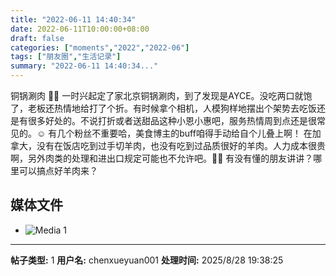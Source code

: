 ```yaml
---
title: "2022-06-11 14:40:34"
date: 2022-06-11T10:00:00+08:00
draft: false
categories: ["moments","2022","2022-06"]
tags: ["朋友圈","生活记录"]
summary: "2022-06-11 14:40:34..."
---
```


铜锅涮肉 🐏🐏
​
​一时兴起定了家北京铜锅涮肉，到了发现是AYCE。没吃两口就饱了，老板还热情地给打了个折。有时候拿个相机，人模狗样地摆出个架势去吃饭还是有很多好处的。不说打折或者送甜品这种小恩小惠吧，服务热情周到点还是很常见的。☺️ 有几个粉丝不重要哈，美食博主的buff咱得手动给自个儿叠上啊！
​
​在加拿大，没有在饭店吃到过手切羊肉，也没有吃到过品质很好的羊肉。人力成本很贵啊，另外肉类的处理和进出口规定可能也不允许吧。😮‍💨 有没有懂的朋友讲讲？哪里可以搞点好羊肉来？

## 媒体文件

- ![Media 1](/Moments/photos/2022-06-11/202206111440340.jpg)

---

**帖子类型:** 1
**用户名:** chenxueyuan001
**处理时间:** 2025/8/28 19:38:25